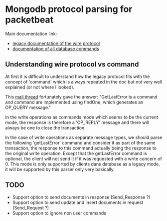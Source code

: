 # Mongodb protocol parsing for packetbeat

Main documentation link:

  - [legacy documentation of the wire protocol](http://docs.mongodb.org/meta-driver/latest/legacy/mongodb-wire-protocol/)
  - [documentation of all database commands](http://docs.mongodb.org/manual/reference/command/)

## Understanding wire protocol vs command

At first it is difficult to understand how the legacy protocol fits with the concept of 'command' which is always repeated in the doc but not very well explained (or not where I looked).

This [mail thread](https://groups.google.com/forum/#!topic/mongodb-dev/3k2YGJYRZms) fortunately gave the answer: "GetLastError is a command and command are implemented using findOne, which generates an OP_QUERY message."

In the write operations as commands mode which seems to be the current mode, the response is therefore a 'OP_REPLY' message and there will always be one to close the transaction.

In the case of write operations as separate message types, we should parse the following 'getLastError' command and consider it as part of the same transaction, the response to this command actually being the response to the original write operation. Except that the getLastError command is optional, the client will not send it if it was requested with a write concern of 0. This mode is only supported by clients dans database as a legacy mode, it will be supported by this parser only very basically.

## TODO

  - Support option to send documents in response (Send_Response ?)
  - Support option to send update and insert documents in request (Send_Request ?)
  - Support option to ignore non user commands

